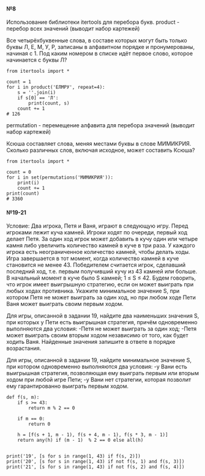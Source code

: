 #### №8
Использование библиотеки itertools для перебора букв.
product - перебор всех значений (выводит набор картежей)

Все четырёхбуквенные слова, в составе которых могут быть только буквы Л, Е, М, У, Р, записаны в алфавитном порядке и пронумерованы, начиная с 1.
Под каким номером в списке идёт первое слово, которое начинается с буквы Л?
```
from itertools import *

count = 1
for i in product('ЕЛМРУ', repeat=4):
    s = ''.join(i)
    if s[0] == 'Л':
        print(count, s)
    count += 1
# 126
```
permutation - перемещение алфавита для перебора значений (выводит набор картежей)

Ксюша составляет слова, меняя местами буквы в слове МИМИКРИЯ. Сколько различных слов, включая исходное, может составить Ксюша?
```
from itertools import *

count = 0
for i in set(permutations('МИМИКРИЯ')):
    print(i)
    count += 1
print(count)
# 3360
```

#### №19-21
Условие: Два игрока, Петя и Ваня, играют в следующую игру. Перед игроками лежит куча камней. Игроки ходят по очереди, первый ход делает Петя. За один ход игрок может добавить в кучу один или четыре камня либо увеличить количество камней в куче в три раза. У каждого игрока есть неограниченное количество камней, чтобы делать ходы. Игра завершается в тот момент, когда количество камней в куче становится не менее 43. Победителем считается игрок, сделавший последний ход, т.е. первым получивший кучу из 43 камней или больше. В начальный момент в куче было S камней; 1 ≤ S ≤ 42. Будем говорить, что игрок имеет выигрышную стратегию, если он может выиграть при любых ходах противника. Укажите минимальное значение S, при котором Петя не может выиграть за один ход, но при любом ходе Пети Ваня может выиграть своим первым ходом.

Для игры, описанной в задании 19, найдите два наименьших значения S, при которых у Пети есть выигрышная стратегия, причём одновременно выполняются два условия: 
-Петя не может выиграть за один ход; 
-Петя может выиграть своим вторым ходом независимо от того, как будет ходить Ваня. Найденные значения запишите в ответе в порядке возрастания.

Для игры, описанной в задании 19, найдите минимальное значение S, при котором одновременно выполняются два условия: 
-у Вани есть выигрышная стратегия, позволяющая ему выиграть первым или вторым ходом при любой игре Пети; 
-у Вани нет стратегии, которая позволит ему гарантированно выиграть первым ходом.
```
def f(s, m):
    if s >= 43:
        return m % 2 == 0
        
    if m == 0:
        return 0
        
    h = [f(s + 1, m - 1), f(s + 4, m - 1), f(s * 3, m - 1)]
    return any(h) if (m - 1)  % 2 == 0 else all(h)


print('19', [s for s in range(1, 43) if f(s, 2)])
print('20', [s for s in range(1, 43) if not f(s, 1) and f(s, 3)])
print('21', [s for s in range(1, 43) if not f(s, 2) and f(s, 4)])
```